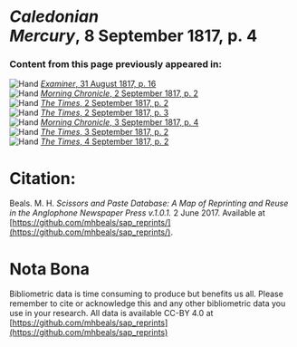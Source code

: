 # *Caledonian Mercury*, 8 September 1817, p. 4  
  
### Content from this page previously appeared in:  
![Hand](http://scissorsandpaste.net/wp-content/uploads/2017/06/smallhandpointer.png) [*Examiner*, 31 August 1817, p. 16](https://mhbeals.github.io/sap_html/Examiner/Examiner-31-August-1817-p-16)  
![Hand](http://scissorsandpaste.net/wp-content/uploads/2017/06/smallhandpointer.png) [*Morning Chronicle*, 2 September 1817, p. 2](https://mhbeals.github.io/sap_html/Morning-Chronicle/Morning-Chronicle-2-September-1817-p-2)  
![Hand](http://scissorsandpaste.net/wp-content/uploads/2017/06/smallhandpointer.png) [*The Times*, 2 September 1817, p. 2](https://mhbeals.github.io/sap_html/The-Times/The-Times-2-September-1817-p-2)  
![Hand](http://scissorsandpaste.net/wp-content/uploads/2017/06/smallhandpointer.png) [*The Times*, 2 September 1817, p. 3](https://mhbeals.github.io/sap_html/The-Times/The-Times-2-September-1817-p-3)  
![Hand](http://scissorsandpaste.net/wp-content/uploads/2017/06/smallhandpointer.png) [*Morning Chronicle*, 3 September 1817, p. 4](https://mhbeals.github.io/sap_html/Morning-Chronicle/Morning-Chronicle-3-September-1817-p-4)  
![Hand](http://scissorsandpaste.net/wp-content/uploads/2017/06/smallhandpointer.png) [*The Times*, 3 September 1817, p. 2](https://mhbeals.github.io/sap_html/The-Times/The-Times-3-September-1817-p-2)  
![Hand](http://scissorsandpaste.net/wp-content/uploads/2017/06/smallhandpointer.png) [*The Times*, 4 September 1817, p. 2](https://mhbeals.github.io/sap_html/The-Times/The-Times-4-September-1817-p-2)  


# Citation: 

Beals. M. H. *Scissors and Paste Database: A Map of Reprinting and Reuse in the Anglophone Newspaper Press v.1.0.1.* 2 June 2017. Available at [https://github.com/mhbeals/sap_reprints/](https://github.com/mhbeals/sap_reprints/). 

# Nota Bona

Bibliometric data is time consuming to produce but benefits us all. Please remember to cite or acknowledge this and any other bibliometric data you use in your research. All data is available CC-BY 4.0 at [https://github.com/mhbeals/sap_reprints](https://github.com/mhbeals/sap_reprints)